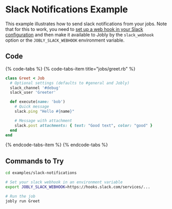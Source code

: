# Slack Notifications Example

This example illustrates how to send slack notifications from your jobs. Note that for this to work, you need to [set up a web hook in your Slack configuration](https://slack.com/apps/A0F7XDUAZ-incoming-webhooks) and then make it available to Jobly by the `slack_webhook` option or the `JOBLY_SLACK_WEBHOOK` environment variable.

## Code

{% code-tabs %}
{% code-tabs-item title="jobs/greet.rb" %}
```ruby
class Greet < Job
  # Optional settings (defaults to #general and Jobly)
  slack_channel '#debug'
  slack_user 'Greeter'

  def execute(name: 'bob')
    # Quick message
    slack.ping "Hello #{name}"

    # Message with attachment
    slack.post attachments: { text: "Good text", color: "good" }
  end
end
```
{% endcode-tabs-item %}
{% endcode-tabs %}

## Commands to Try

```bash
cd examples/slack-notifications

# Set your slack webhook in an environment variable
export JOBLY_SLACK_WEBHOOK=https://hooks.slack.com/services/...

# Run the job
jobly run Greet
```

